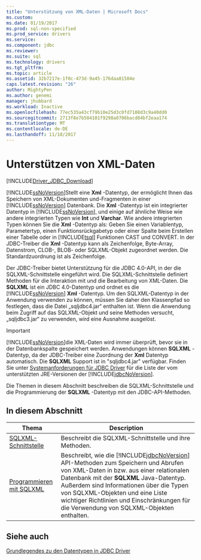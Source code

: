 ```yaml
---
title: "Unterstützung von XML-Daten | Microsoft Docs"
ms.custom: 
ms.date: 01/19/2017
ms.prod: sql-non-specified
ms.prod_service: drivers
ms.service: 
ms.component: jdbc
ms.reviewer: 
ms.suite: sql
ms.technology: drivers
ms.tgt_pltfrm: 
ms.topic: article
ms.assetid: 32b7217e-1f0c-473d-9a45-176daa81584e
caps.latest.revision: "26"
author: MightyPen
ms.author: genemi
manager: jhubbard
ms.workload: Inactive
ms.openlocfilehash: 77ec535a43cf79b10e25d3c0fd7108d3c9a40dd0
ms.sourcegitcommit: 2713f8e7b504101f9298a0706bacd84bf2eaa174
ms.translationtype: MT
ms.contentlocale: de-DE
ms.lasthandoff: 11/18/2017
---
```

# <a name="supporting-xml-data"></a>Unterstützen von XML-Daten
[!INCLUDE[Driver_JDBC_Download](../../includes/driver_jdbc_download.md)]

  [!INCLUDE[ssNoVersion](../../includes/ssnoversion_md.md)]Stellt eine **Xml** -Datentyp, der ermöglicht Ihnen das Speichern von XML-Dokumenten und-Fragmenten in einer [!INCLUDE[ssNoVersion](../../includes/ssnoversion_md.md)] Datenbank. Die **Xml** -Datentyp ist ein integrierter Datentyp in [!INCLUDE[ssNoVersion](../../includes/ssnoversion_md.md)], und einige auf ähnliche Weise wie andere integrierten Typen wie **Int** und **Varchar**. Wie andere integrierten Typen können Sie die **Xml** -Datentyp als: Geben Sie einen Variablentyp, Parametertyp, einen Funktionsrückgabetyp oder einer Spalte beim Erstellen einer Tabelle oder in [!INCLUDE[tsql](../../includes/tsql_md.md)] Funktionen CAST und CONVERT. In der JDBC-Treiber die **Xml** -Datentyp kann als Zeichenfolge, Byte-Array, Datenstrom, CLOB-, BLOB- oder SQLXML-Objekt zugeordnet werden. Die Standardzuordnung ist als Zeichenfolge.  
  
 Der JDBC-Treiber bietet Unterstützung für die JDBC 4.0-API, in der die SQLXML-Schnittstelle eingeführt wird. Die SQLXML-Schnittstelle definiert Methoden für die Interaktion mit und die Bearbeitung von XML-Daten. Die **SQLXML** ist ein JDBC 4.0-Datentyp und ordnet es die [!INCLUDE[ssNoVersion](../../includes/ssnoversion_md.md)] **Xml** -Datentyp. Um den SQLXML-Datentyp in der Anwendung verwenden zu können, müssen Sie daher den Klassenpfad so festlegen, dass die Datei „sqljdbc4.jar“ enthalten ist. Wenn die Anwendung beim Zugriff auf das SQLXML-Objekt und seine Methoden versucht, „sqljdbc3.jar“ zu verwenden, wird eine Ausnahme ausgelöst.  
  
> [!IMPORTANT]  
>  [!INCLUDE[ssNoVersion](../../includes/ssnoversion_md.md)]die XML-Daten wird immer überprüft, bevor sie in der Datenbankspalte gespeichert werden. Anwendungen können **SQLXML** -Datentyp, da der JDBC-Treiber eine Zuordnung der **Xml** Datentyp automatisch. Die **SQLXML** Support ist in "sqljdbc4.jar" verfügbar. Finden Sie unter [Systemanforderungen für JDBC Driver](../../connect/jdbc/system-requirements-for-the-jdbc-driver.md) für die Liste der vom unterstützten JRE-Versionen der [!INCLUDE[jdbcNoVersion](../../includes/jdbcnoversion_md.md)].  
  
 Die Themen in diesem Abschnitt beschreiben die SQLXML-Schnittstelle und die Programmierung der **SQLXML** -Datentyp mit den JDBC-API-Methoden.  
  
## <a name="in-this-section"></a>In diesem Abschnitt  
  
|Thema|Description|  
|-----------|-----------------|  
|[SQLXML-Schnittstelle](../../connect/jdbc/sqlxml-interface.md)|Beschreibt die SQLXML-Schnittstelle und ihre Methoden.|  
|[Programmieren mit SQLXML](../../connect/jdbc/programming-with-sqlxml.md)|Beschreibt, wie die [!INCLUDE[jdbcNoVersion](../../includes/jdbcnoversion_md.md)] API-Methoden zum Speichern und Abrufen von XML-Daten in bzw. aus einer relationalen Datenbank mit der **SQLXML** Java-Datentyp. Außerdem sind Informationen über die Typen von SQLXML-Objekten und eine Liste wichtiger Richtlinien und Einschränkungen für die Verwendung von SQLXML-Objekten enthalten.|  
  
## <a name="see-also"></a>Siehe auch  
 [Grundlegendes zu den Datentypen in JDBC Driver](../../connect/jdbc/understanding-the-jdbc-driver-data-types.md)  
  
  
